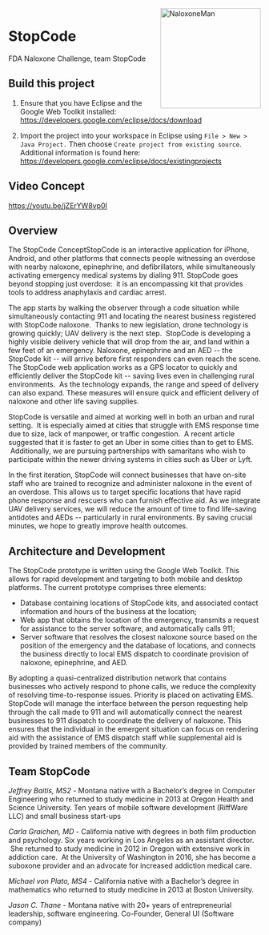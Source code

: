 <img src="https://cdn.rawgit.com/baitisj/StopCode/master/images/naloxone.svg" alt="NaloxoneMan" width="200" height="200" align="right" margin="0px 0px 10px 10px"/>

# StopCode 
FDA Naloxone Challenge, team StopCode


## Build this project

1. Ensure that you have Eclipse and the Google Web Toolkit installed:
   https://developers.google.com/eclipse/docs/download

2. Import the project into your workspace in Eclipse using `File > New > Java Project.`
   Then choose `Create project from existing source`. Additional information is found here:
   https://developers.google.com/eclipse/docs/existingprojects


## Video Concept
https://youtu.be/jZErYW8vp0I

## Overview
The StopCode ConceptStopCode is an interactive application for iPhone, Android, and other platforms that connects people witnessing an overdose with nearby naloxone, epinephrine, and defibrillators, while simultaneously activating emergency medical systems by dialing 911. StopCode goes beyond stopping just overdose:  it is an encompassing kit that provides tools to address anaphylaxis and cardiac arrest.

The app starts by walking the observer through a code situation while simultaneously contacting 911 and locating the nearest business registered with StopCode naloxone.  Thanks to new legislation, drone technology is growing quickly; UAV delivery is the next step.  StopCode is developing a highly visible delivery vehicle that will drop from the air, and land within a few feet of an emergency. Naloxone, epinephrine and an AED -- the StopCode kit -- will arrive before first responders can even reach the scene. The StopCode web application works as a GPS locator to quickly and efficiently deliver the StopCode kit -- saving lives even in challenging rural environments.  As the technology expands, the range and speed of delivery can also expand. These measures will ensure quick and efficient delivery of naloxone and other life saving supplies.

StopCode is versatile and aimed at working well in both an urban and rural setting.  It is especially aimed at cities that struggle with EMS response time due to size, lack of manpower, or traffic congestion.  A recent article suggested that it is faster to get an Uber in some cities than to get to EMS.  Additionally, we are pursuing partnerships with samaritans who wish to participate within the newer driving systems in cities such as Uber or Lyft.

In the first iteration, StopCode will connect businesses that have on-site staff who are trained to recognize and administer naloxone in the event of an overdose. This allows us to target specific locations that have rapid phone response and rescuers who can furnish effective aid. As we integrate UAV delivery services, we will reduce the amount of time to find life-saving antidotes and AEDs -- particularly in rural environments. By saving crucial minutes, we hope to greatly improve health outcomes.

## Architecture and Development

The StopCode prototype is written using the Google Web Toolkit. This allows for rapid development and targeting to both mobile and desktop platforms. The current prototype comprises three elements:

  * Database containing locations of StopCode kits, and associated contact information and hours of the business at the location;
  * Web app that obtains the location of the emergency, transmits a request for assistance to the server software, and automatically calls 911;
  * Server software that resolves the closest naloxone source based on the position of the emergency and the database of locations, and connects the business directly to local EMS dispatch to coordinate provision of naloxone, epinephrine, and AED.

By adopting a quasi-centralized distribution network that contains businesses who actively respond to phone calls, we reduce the complexity of resolving time-to-response issues. Priority is placed on activating EMS. StopCode will manage the interface between the person requesting help through the call made to 911 and will automatically connect the nearest businesses to 911 dispatch to coordinate the delivery of naloxone. This ensures that the individual in the emergent situation can focus on rendering aid with the assistance of EMS dispatch staff while supplemental aid is provided by trained members of the community.

## Team StopCode

*Jeffrey Baitis, MS2* - Montana native with a Bachelor’s degree in Computer Engineering who returned to study medicine in 2013 at Oregon Health and Science University. Ten years of mobile software development (RiffWare LLC) and small business start-ups

*Carla Graichen, MD* - California native with degrees in both film production and psychology. Six years working in Los Angeles as an assistant director.  She returned to study medicine in 2012 in Oregon with extensive work in addiction care.  At the University of Washington in 2016, she has become a suboxone provider and an advocate for increased addiction medical care.

*Michael von Plato, MS4* - California native with a Bachelor’s degree in mathematics who returned to study medicine in 2013 at Boston University.

*Jason C. Thane* - Montana native with 20+ years of entrepreneurial leadership, software engineering. Co-Founder, General UI (Software company)
